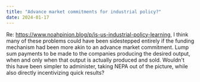 ```yaml
---
title: "Advance market commitments for industrial policy?"
date: 2024-01-17
---
```


Re: https://www.noahpinion.blog/p/is-us-industrial-policy-learning, I think many of these problems could have been sidestepped entirely if the funding mechanism had been more akin to an advance market commitment. Lump sum payments to be made to the companies producing the desired output, when and only when that output is actually produced and sold. Wouldn't this have been simpler to administer, taking NEPA out of the picture, while also directly incentivizing quick results?